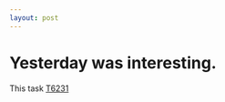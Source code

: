 ```yaml
---
layout: post
---
```

# Yesterday was interesting.
This task [T6231](https://phabricator.kde.org/T6231)
